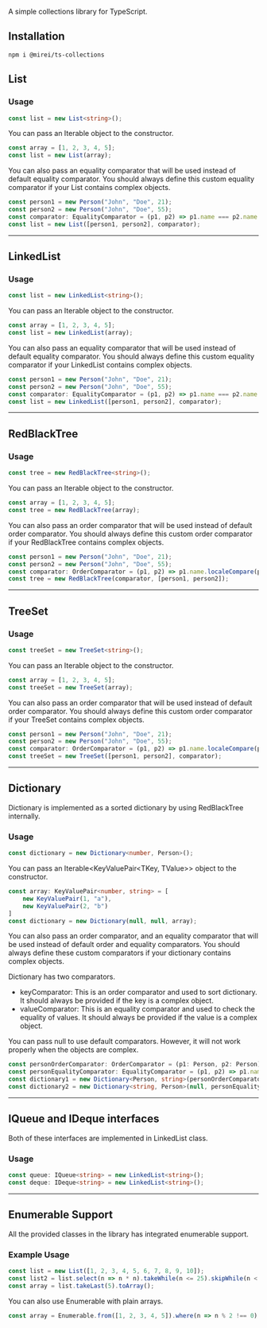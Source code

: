 A simple collections library for TypeScript.

## Installation

````shell
npm i @mirei/ts-collections
````

## List
### Usage

```typescript
const list = new List<string>();
```

You can pass an Iterable object to the constructor.

````typescript
const array = [1, 2, 3, 4, 5];
const list = new List(array);
````

You can also pass an equality comparator that will be used instead of default equality comparator.
You should always define this custom equality comparator if your List contains complex objects.

````typescript
const person1 = new Person("John", "Doe", 21);
const person2 = new Person("John", "Doe", 55);
const comparator: EqualityComparator = (p1, p2) => p1.name === p2.name && p1.surname == p2.surname && p1.age == p2.age;
const list = new List([person1, person2], comparator);
````
---

## LinkedList
### Usage

```typescript
const list = new LinkedList<string>();
```

You can pass an Iterable object to the constructor.

````typescript
const array = [1, 2, 3, 4, 5];
const list = new LinkedList(array);
````

You can also pass an equality comparator that will be used instead of default equality comparator.
You should always define this custom equality comparator if your LinkedList contains complex objects.

````typescript
const person1 = new Person("John", "Doe", 21);
const person2 = new Person("John", "Doe", 55);
const comparator: EqualityComparator = (p1, p2) => p1.name === p2.name && p1.surname == p2.surname && p1.age == p2.age;
const list = new LinkedList([person1, person2], comparator);
````
---

## RedBlackTree
### Usage

```typescript
const tree = new RedBlackTree<string>();
```

You can pass an Iterable object to the constructor.

````typescript
const array = [1, 2, 3, 4, 5];
const tree = new RedBlackTree(array);
````

You can also pass an order comparator that will be used instead of default order comparator.
You should always define this custom order comparator if your RedBlackTree contains complex objects.

````typescript
const person1 = new Person("John", "Doe", 21);
const person2 = new Person("John", "Doe", 55);
const comparator: OrderComparator = (p1, p2) => p1.name.localeCompare(p2.name);
const tree = new RedBlackTree(comparator, [person1, person2]);
````
---

## TreeSet
### Usage

```typescript
const treeSet = new TreeSet<string>();
```

You can pass an Iterable object to the constructor.

````typescript
const array = [1, 2, 3, 4, 5];
const treeSet = new TreeSet(array);
````

You can also pass an order comparator that will be used instead of default order comparator.
You should always define this custom order comparator if your TreeSet contains complex objects.

````typescript
const person1 = new Person("John", "Doe", 21);
const person2 = new Person("John", "Doe", 55);
const comparator: OrderComparator = (p1, p2) => p1.name.localeCompare(p2.name);
const treeSet = new TreeSet([person1, person2], comparator);
````
---

## Dictionary

Dictionary is implemented as a sorted dictionary by using RedBlackTree internally.

### Usage

````typescript
const dictionary = new Dictionary<number, Person>();
````

You can pass an Iterable<KeyValuePair<TKey, TValue>> object to the constructor.

````typescript
const array: KeyValuePair<number, string> = [
    new KeyValuePair(1, "a"),
    new KeyValuePair(2, "b")
]
const dictionary = new Dictionary(null, null, array);
````

You can also pass an order comparator, and an equality comparator that will be used instead of default order and equality comparators.
You should always define these custom comparators if your dictionary contains complex objects.

Dictionary has two comparators.
- keyComparator: This is an order comparator and used to sort dictionary. It should always be provided if the key is a complex object.
- valueComparator: This is an equality comparator and used to check the equality of values. It should always be provided if the value is a complex object.

You can pass null to use default comparators. However, it will not work properly when the objects are complex.

````typescript
const personOrderComparator: OrderComparator = (p1: Person, p2: Person) => p1.name.localeCompare(p2.name);
const personEqualityComparator: EqualityComparator = (p1, p2) => p1.name === p2.name && p1.surname == p2.surname && p1.age == p2.age;
const dictionary1 = new Dictionary<Person, string>(personOrderComparator);
const dictionary2 = new Dictionary<string, Person>(null, personEqualityComparator);
````

---

## IQueue and IDeque interfaces
Both of these interfaces are implemented in LinkedList class.

### Usage
````typescript
const queue: IQueue<string> = new LinkedList<string>();
const deque: IDeque<string> = new LinkedList<string>();
````

---

## Enumerable Support
All the provided classes in the library has integrated enumerable support.

### Example Usage

````typescript
const list = new List([1, 2, 3, 4, 5, 6, 7, 8, 9, 10]);
const list2 = list.select(n => n * n).takeWhile(n <= 25).skipWhile(n < 10).orderByDescending(n => n).toList();
const array = list.takeLast(5).toArray();
````

You can also use Enumerable with plain arrays.

````typescript
const array = Enumerable.from([1, 2, 3, 4, 5]).where(n => n % 2 !== 0).toArray();
````
